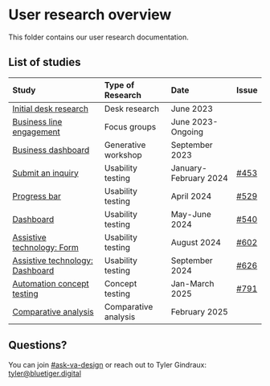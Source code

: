# User research overview

This folder contains our user research documentation.

## List of studies

|Study|Type of Research|Date|Issue|
|:--|:--|:--|:--|
|[Initial desk research](https://github.com/department-of-veterans-affairs/va.gov-team/blob/master/products/ask-va/design/User%20research/Notes/Initial%20desk%20research.md)|Desk research|June 2023||
|[Business line engagement](https://github.com/department-of-veterans-affairs/va.gov-team/tree/master/products/ask-va/design/User%20research/Business%20line%20engagement)|Focus groups|June 2023-Ongoing||
|[Business dashboard](https://github.com/department-of-veterans-affairs/va.gov-team/tree/master/products/ask-va/design/User%20research/09-2023%20SCO%20dashboard%20workshop)|Generative workshop|September 2023||
|[Submit an inquiry](https://github.com/department-of-veterans-affairs/va.gov-team/tree/master/products/ask-va/design/User%20research/01-2024%20Submit%20an%20inquiry)|Usability testing|January-February 2024|[#453](https://github.com/department-of-veterans-affairs/va.gov-research-repository/issues/453)|
|[Progress bar](https://github.com/department-of-veterans-affairs/va.gov-team/tree/master/products/ask-va/design/User%20research/04-2024%20Progress%20bar)|Usability testing|April 2024|[#529](https://github.com/department-of-veterans-affairs/va.gov-research-repository/issues/529)|
|[Dashboard](https://github.com/department-of-veterans-affairs/va.gov-team/tree/master/products/ask-va/design/User%20research/05-2024%20Dashboard)|Usability testing|May-June 2024|[#540](https://github.com/department-of-veterans-affairs/va.gov-research-repository/issues/540)|
|[Assistive technology: Form](https://github.com/department-of-veterans-affairs/va.gov-team/tree/master/products/ask-va/design/User%20research/07-2024%20Assistive%20tech/Form)|Usability testing|August 2024|[#602](https://github.com/department-of-veterans-affairs/va.gov-research-repository/issues/602)|
|[Assistive technology: Dashboard](https://github.com/department-of-veterans-affairs/va.gov-team/tree/master/products/ask-va/design/User%20research/07-2024%20Assistive%20tech/Dashboard)|Usability testing|September 2024|[#626](https://github.com/department-of-veterans-affairs/va.gov-research-repository/issues/626)|
|[Automation concept testing](https://github.com/department-of-veterans-affairs/va.gov-team/tree/master/products/ask-va/design/User%20research/01-2025%20Automation%20concept%20testing)|Concept testing|Jan-March 2025|[#791](https://github.com/department-of-veterans-affairs/va.gov-research-repository/issues/791)|
|[Comparative analysis]()|Comparative analysis|February 2025||

## Questions?

You can join [#ask-va-design](https://dsva.slack.com/archives/C06QUGXJD8R) or reach out to Tyler Gindraux: tyler@bluetiger.digital
